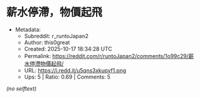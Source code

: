 # 薪水停滯，物價起飛

- Metadata:
  - Subreddit: r_runtoJapan2
  - Author: this0great
  - Created: 2025-10-17 18:34:28 UTC
  - Permalink: https://reddit.com/r/runtoJapan2/comments/1o99c29/薪水停滯物價起飛/
  - URL: https://i.redd.it/u5qns3xkupvf1.png
  - Ups: 5 | Ratio: 0.69 | Comments: 5

_(no selftext)_
